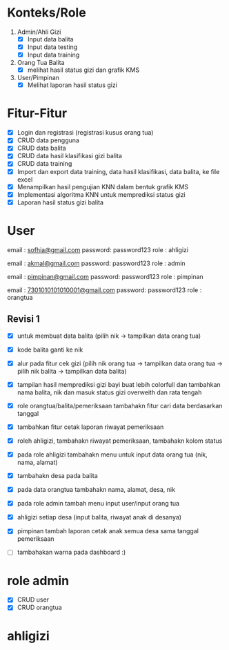 # Konteks/Role

1. Admin/Ahli Gizi
    - [x] Input data balita
    - [x] Input data testing
    - [x] Input data training
2. Orang Tua Balita
    - [x] melihat hasil status gizi dan grafik KMS
3. User/Pimpinan
    - [x] Melihat laporan hasil status gizi

# Fitur-Fitur

- [x] Login dan registrasi (registrasi kusus orang tua)
- [x] CRUD data pengguna
- [x] CRUD data balita
- [x] CRUD data hasil klasifikasi gizi balita
- [x] CRUD data training
- [x] Import dan export data training, data hasil klasifikasi, data balita, ke file excel
- [x] Menampilkan hasil pengujian KNN dalam bentuk grafik KMS
- [x] Implementasi algoritma KNN untuk memprediksi status gizi
- [x] Laporan hasil status gizi balita

# User

email   : sofhia@gmail.com
password: password123
role    : ahligizi

email   : akmal@gmail.com
password: password123
role    : admin

email   : pimpinan@gmail.com
password: password123
role    : pimpinan

email   : 7301010101010001@gmail.com
password: password123
role    : orangtua

## Revisi 1

- [x] untuk membuat data balita (pilih nik -> tampilkan data orang tua)
- [x] kode balita ganti ke nik
- [x] alur pada fitur cek gizi (pilih nik orang tua -> tampilkan data orang tua -> pilih nik balita -> tampilkan data balita)
- [x] tampilan hasil memprediksi gizi bayi buat lebih colorfull dan tambahkan nama balita, nik dan masuk status gizi overweith dan rata tengah
- [x] role orangtua/balita/pemeriksaan tambahakn fitur cari data berdasarkan tanggal
- [x] tambahkan fitur cetak laporan riwayat pemeriksaan
- [x] roleh ahligizi, tambahakn riwayat pemeriksaan, tambahakn kolom status
- [x] pada role ahligizi tambahakn menu untuk input data orang tua (nik, nama, alamat)
- [x] tambahakn desa pada balita
- [x] pada data orangtua tambahakn nama, alamat, desa, nik
- [x] pada role admin tambah menu input user/input orang tua
- [x] ahligizi setiap desa (input balita, riwayat anak di desanya)
- [x] pimpinan tambah laporan cetak anak semua desa sama tanggal pemeriksaan
- [ ] tambahakan warna pada dashboard :)


# role admin
- [x] CRUD user
- [x] CRUD orangtua

# ahligizi

















